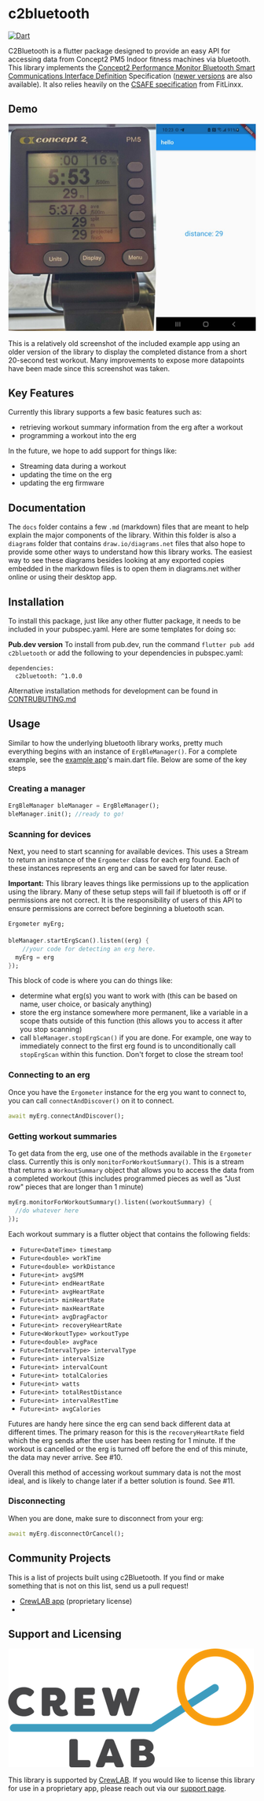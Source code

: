# c2bluetooth

[![Dart](https://github.com/CrewLAB/c2bluetooth/actions/workflows/dart.yml/badge.svg)](https://github.com/CrewLAB/c2bluetooth/actions/workflows/dart.yml)

C2Bluetooth is a flutter package designed to provide an easy API for accessing data from Concept2 PM5 Indoor fitness machines via bluetooth. This library implements the [Concept2 Performance Monitor Bluetooth Smart Communications Interface Definition](https://www.concept2.com/files/pdf/us/monitors/PM5_BluetoothSmartInterfaceDefinition.pdf) Specification ([newer versions](https://www.c2forum.com/viewtopic.php?f=15&t=193697#p527068) are also available). It also relies heavily on the [CSAFE specification](https://web.archive.org/web/20060718175014/http://www.fitlinxx.com/csafe/specification.htm) from FitLinxx.

## Demo

![A demo showing the distance completed after a workout](docs/images/demo/demo1-small.jpg)

This is a relatively old screenshot of the included example app using an older version of the library to display the completed distance from a short 20-second test workout. Many improvements to expose more datapoints have been made since this screenshot was taken.
## Key Features

Currently this library supports a few basic features such as:
- retrieving workout summary information from the erg after a workout
- programming a workout into the erg

In the future, we hope to add support for things like:
- Streaming data during a workout
- updating the time on the erg
- updating the erg firmware


## Documentation
The `docs` folder contains a few `.md` (markdown) files that are meant to help explain the major components of the library. Within this folder is also a `diagrams` folder that contains `draw.io/diagrams.net` files that also hope to provide some other ways to understand how this library works. The easiest way to see these diagrams besides looking at any exported copies embedded in the markdown files is to open them in diagrams.net wither online or using their desktop app.  

## Installation

To install this package, just like any other flutter package, it needs to be included in your pubspec.yaml. Here are some templates for doing so:

**Pub.dev version**
To install from pub.dev, run the command `flutter pub add c2bluetooth` or add the following to your dependencies in pubspec.yaml:
```
dependencies:
  c2bluetooth: ^1.0.0
```

Alternative installation methods for development can be found in [CONTRUBUTING.md](CONTRIBUTING.md)

## Usage
Similar to how the underlying bluetooth library works, pretty much everything begins with an instance of `ErgBleManager()`. For a complete example, see the [example app](example/)'s main.dart file. Below are some of the key steps

### Creating a manager

```dart
ErgBleManager bleManager = ErgBleManager();
bleManager.init(); //ready to go!
```
### Scanning for devices
Next, you need to start scanning for available devices. This uses a Stream to return an instance of the `Ergometer` class for each erg found. Each of these instances represents an erg and can be saved for later reuse.

**Important:** This library leaves things like permissions up to the application using the library. Many of these setup steps will fail if bluetooth is off or if permissions are not correct. It is the responsibility of users of this API to ensure permissions are correct before beginning a bluetooth scan.

```dart
Ergometer myErg;

bleManager.startErgScan().listen((erg) {
	//your code for detecting an erg here.
  myErg = erg
});
```
This block of code is where you can do things like:
 - determine what erg(s) you want to work with (this can be based on name, user choice, or basicaly anything)
 - store the erg instance somewhere more permanent, like a variable in a scope thats outside of this function (this allows you to access it after you stop scanning)
 - call `bleManager.stopErgScan()` if you are done. For example, one way to immediately connect to the first erg found is to unconditionally call `stopErgScan` within this function. Don't forget to close the stream too!


### Connecting to an erg
Once you have the `Ergometer` instance for the erg you want to connect to, you can call `connectAndDiscover()` on it to connect.

```dart
await myErg.connectAndDiscover();
```

### Getting workout summaries
To get data from the erg, use one of the methods available in the `Ergometer` class. Currently this is only `monitorForWorkoutSummary()`. This is a stream that returns a `WorkoutSummary` object that allows you to access the data from a completed workout (this includes programmed pieces as well as "Just row" pieces that are longer than 1 minute)

```dart
myErg.monitorForWorkoutSummary().listen((workoutSummary) {
  //do whatever here
});
```

Each workout summary is a flutter object that contains the following fields:
- `Future<DateTime> timestamp`
- `Future<double> workTime`
- `Future<double> workDistance`
- `Future<int> avgSPM`
- `Future<int> endHeartRate`
- `Future<int> avgHeartRate`
- `Future<int> minHeartRate`
- `Future<int> maxHeartRate`
- `Future<int> avgDragFactor`
- `Future<int> recoveryHeartRate`
- `Future<WorkoutType> workoutType`
- `Future<double> avgPace`
- `Future<IntervalType> intervalType`
- `Future<int> intervalSize`
- `Future<int> intervalCount`
- `Future<int> totalCalories`
- `Future<int> watts`
- `Future<int> totalRestDistance`
- `Future<int> intervalRestTime`
- `Future<int> avgCalories`

Futures are handy here since the erg can send back different data at different times. The primary reason for this is the `recoveryHeartRate` field which the erg sends after the user has been resting for 1 minute. If the workout is cancelled or the erg is turned off before the end of this minute, the data may never arrive. See #10.

Overall this method of accessing workout summary data is not the most ideal, and is likely to change later if a better solution is found. See #11.

### Disconnecting
When you are done, make sure to disconnect from your erg:
```dart
await myErg.disconnectOrCancel();
```




## Community Projects
This is a list of projects built using c2Bluetooth. If you find or make something that is not on this list, send us a pull request!

- [CrewLAB app](https://www.crewlab.io/) (proprietary license)
- 
## Support and Licensing

![The crewLAB logo](docs/images/crewlablogo.png)

This library is supported by [CrewLAB](https://www.crewlab.io/). If you would like to license this library for use in a proprietary app, please reach out via our [support page](https://www.crewlab.io/support).

